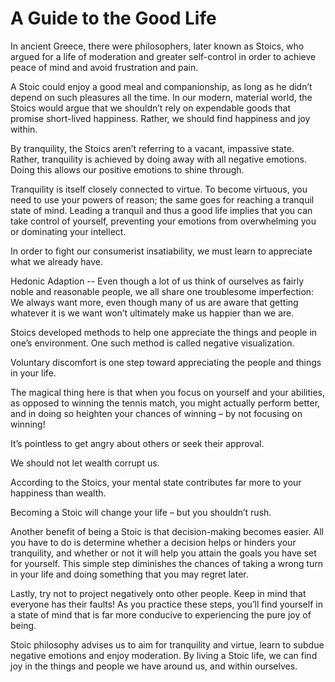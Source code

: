 # A Guide to the Good Life

In ancient Greece, there were philosophers, later known as Stoics, who argued for a life of moderation and greater self-control in order to achieve peace of mind and avoid frustration and pain.

A Stoic could enjoy a good meal and companionship, as long as he didn’t depend on such pleasures all the time. In our modern, material world, the Stoics would argue that we shouldn’t rely on expendable goods that promise short-lived happiness. Rather, we should find happiness and joy within.

By tranquility, the Stoics aren’t referring to a vacant, impassive state. Rather, tranquility is achieved by doing away with all negative emotions. Doing this allows our positive emotions to shine through.

Tranquility is itself closely connected to virtue. To become virtuous, you need to use your powers of reason; the same goes for reaching a tranquil state of mind. Leading a tranquil and thus a good life implies that you can take control of yourself, preventing your emotions from overwhelming you or dominating your intellect.

In order to fight our consumerist insatiability, we must learn to appreciate what we already have.

Hedonic Adaption -- Even though a lot of us think of ourselves as fairly noble and reasonable people, we all share one troublesome imperfection: We always want more, even though many of us are aware that getting whatever it is we want won’t ultimately make us happier than we are.

Stoics developed methods to help one appreciate the things and people in one’s environment. One such method is called negative visualization.

Voluntary discomfort is one step toward appreciating the people and things in your life.

The magical thing here is that when you focus on yourself and your abilities, as opposed to winning the tennis match, you might actually perform better, and in doing so heighten your chances of winning – by not focusing on winning!

It’s pointless to get angry about others or seek their approval.

We should not let wealth corrupt us.

According to the Stoics, your mental state contributes far more to your happiness than wealth.

Becoming a Stoic will change your life – but you shouldn’t rush.

Another benefit of being a Stoic is that decision-making becomes easier. All you have to do is determine whether a decision helps or hinders your tranquility, and whether or not it will help you attain the goals you have set for yourself. This simple step diminishes the chances of taking a wrong turn in your life and doing something that you may regret later.

Lastly, try not to project negatively onto other people. Keep in mind that everyone has their faults! As you practice these steps, you’ll find yourself in a state of mind that is far more conducive to experiencing the pure joy of being.

Stoic philosophy advises us to aim for tranquility and virtue, learn to subdue negative emotions and enjoy moderation. By living a Stoic life, we can find joy in the things and people we have around us, and within ourselves.
